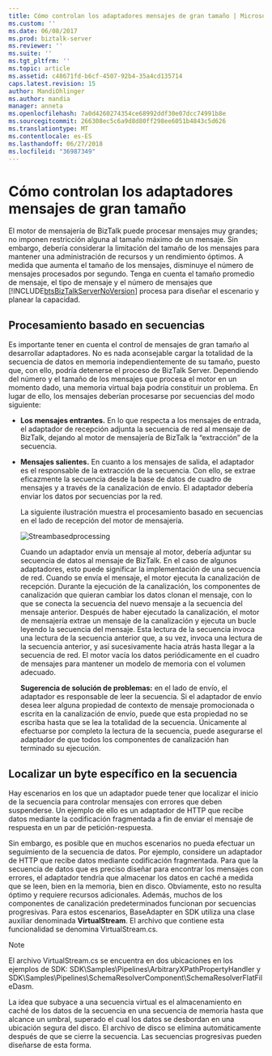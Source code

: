 ```yaml
---
title: Cómo controlan los adaptadores mensajes de gran tamaño | Microsoft Docs
ms.custom: ''
ms.date: 06/08/2017
ms.prod: biztalk-server
ms.reviewer: ''
ms.suite: ''
ms.tgt_pltfrm: ''
ms.topic: article
ms.assetid: c48671fd-b6cf-4507-92b4-35a4cd135714
caps.latest.revision: 15
author: MandiOhlinger
ms.author: mandia
manager: anneta
ms.openlocfilehash: 7a0d4260274354ce68992ddf30e07dcc74991b8e
ms.sourcegitcommit: 266308ec5c6a9d8d80ff298ee6051b4843c5d626
ms.translationtype: MT
ms.contentlocale: es-ES
ms.lasthandoff: 06/27/2018
ms.locfileid: "36987349"
---
```

# <a name="how-adapters-handle-large-messages"></a>Cómo controlan los adaptadores mensajes de gran tamaño
El motor de mensajería de BizTalk puede procesar mensajes muy grandes; no imponen restricción alguna al tamaño máximo de un mensaje. Sin embargo, debería considerar la limitación del tamaño de los mensajes para mantener una administración de recursos y un rendimiento óptimos. A medida que aumenta el tamaño de los mensajes, disminuye el número de mensajes procesados por segundo. Tenga en cuenta el tamaño promedio de mensaje, el tipo de mensaje y el número de mensajes que [!INCLUDE[btsBizTalkServerNoVersion](../includes/btsbiztalkservernoversion-md.md)] procesa para diseñar el escenario y planear la capacidad.  
  
## <a name="stream-based-processing"></a>Procesamiento basado en secuencias  
 Es importante tener en cuenta el control de mensajes de gran tamaño al desarrollar adaptadores. No es nada aconsejable cargar la totalidad de la secuencia de datos en memoria independientemente de su tamaño, puesto que, con ello, podría detenerse el proceso de BizTalk Server. Dependiendo del número y el tamaño de los mensajes que procesa el motor en un momento dado, una memoria virtual baja podría constituir un problema. En lugar de ello, los mensajes deberían procesarse por secuencias del modo siguiente:  
  
- **Los mensajes entrantes.** En lo que respecta a los mensajes de entrada, el adaptador de recepción adjunta la secuencia de red al mensaje de BizTalk, dejando al motor de mensajería de BizTalk la “extracción” de la secuencia.  
  
- **Mensajes salientes.** En cuanto a los mensajes de salida, el adaptador es el responsable de la extracción de la secuencia. Con ello, se extrae eficazmente la secuencia desde la base de datos de cuadro de mensajes y a través de la canalización de envío. El adaptador debería enviar los datos por secuencias por la red.  
  
  La siguiente ilustración muestra el procesamiento basado en secuencias en el lado de recepción del motor de mensajería.  
  
  ![](../core/media/streambasedprocessing.gif "Streambasedprocessing")  
  
  Cuando un adaptador envía un mensaje al motor, debería adjuntar su secuencia de datos al mensaje de BizTalk. En el caso de algunos adaptadores, esto puede significar la implementación de una secuencia de red. Cuando se envía el mensaje, el motor ejecuta la canalización de recepción. Durante la ejecución de la canalización, los componentes de canalización que quieran cambiar los datos clonan el mensaje, con lo que se conecta la secuencia del nuevo mensaje a la secuencia del mensaje anterior. Después de haber ejecutado la canalización, el motor de mensajería extrae un mensaje de la canalización y ejecuta un bucle leyendo la secuencia del mensaje. Esta lectura de la secuencia invoca una lectura de la secuencia anterior que, a su vez, invoca una lectura de la secuencia anterior, y así sucesivamente hacia atrás hasta llegar a la secuencia de red. El motor vacía los datos periódicamente en el cuadro de mensajes para mantener un modelo de memoria con el volumen adecuado.  
  
  **Sugerencia de solución de problemas:** en el lado de envío, el adaptador es responsable de leer la secuencia. Si el adaptador de envío desea leer alguna propiedad de contexto de mensaje promocionada o escrita en la canalización de envío, puede que esta propiedad no se escriba hasta que se lea la totalidad de la secuencia. Únicamente al efectuarse por completo la lectura de la secuencia, puede asegurarse el adaptador de que todos los componentes de canalización han terminado su ejecución.  
  
## <a name="locating-a-specific-byte-in-the-stream"></a>Localizar un byte específico en la secuencia  
 Hay escenarios en los que un adaptador puede tener que localizar el inicio de la secuencia para controlar mensajes con errores que deben suspenderse. Un ejemplo de ello es un adaptador de HTTP que recibe datos mediante la codificación fragmentada a fin de enviar el mensaje de respuesta en un par de petición-respuesta.  
  
 Sin embargo, es posible que en muchos escenarios no pueda efectuar un seguimiento de la secuencia de datos. Por ejemplo, considere un adaptador de HTTP que recibe datos mediante codificación fragmentada. Para que la secuencia de datos que es preciso diseñar para encontrar los mensajes con errores, el adaptador tendría que almacenar los datos en caché a medida que se leen, bien en la memoria, bien en disco. Obviamente, esto no resulta óptimo y requiere recursos adicionales. Además, muchos de los componentes de canalización predeterminados funcionan por secuencias progresivas. Para estos escenarios, BaseAdapter en SDK utiliza una clase auxiliar denominada **VirtualStream**. El archivo que contiene esta funcionalidad se denomina VirtualStream.cs.  
  
> [!NOTE]
>  El archivo VirtualStream.cs se encuentra en dos ubicaciones en los ejemplos de SDK: SDK\Samples\Pipelines\ArbitraryXPathPropertyHandler y SDK\Samples\Pipelines\SchemaResolverComponent\SchemaResolverFlatFileDasm.  
  
 La idea que subyace a una secuencia virtual es el almacenamiento en caché de los datos de la secuencia en una secuencia de memoria hasta que alcance un umbral, superado el cual los datos se desbordan en una ubicación segura del disco. El archivo de disco se elimina automáticamente después de que se cierre la secuencia. Las secuencias progresivas pueden diseñarse de esta forma.